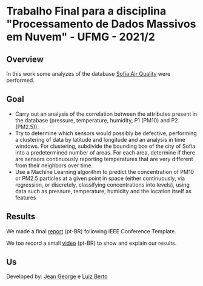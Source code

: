 # Trabalho Final para a disciplina "Processamento de Dados Massivos em Nuvem" - UFMG - 2021/2

## Overview
In this work some analyzes of the database [Sofia Air Quality](https://www.kaggle.com/hmavrodiev/sofia-air-quality-dataset) were performed.

## Goal
- Carry out an analysis of the correlation between the attributes present in the database (pressure, temperature, humidity,
P1 (PM10) and P2 (PM2.5)).
- Try to determine which sensors would possibly be defective, performing a clustering of data by latitude and longitude and an analysis in time windows. For clustering, subdivide the bounding box of the city of Sofia into a predetermined number of areas. For each area, determine if there are sensors continuously reporting temperatures that are very different from their neighbors over time.
- Use a Machine Learning algorithm to predict the concentration of PM10 or PM2.5 particles at a given point in space (either continuously, via regression, or discretely, classifying concentrations into levels), using data such as pressure, temperature, humidity and the location itself as features


## Results
We made a final [report](https://www.overleaf.com/read/hxxytbbshvdc) (pt-BR) following IEEE Conference Template.

We too record a small [video](https://www.youtube.com/watch?v=Us0KDIkS45w) (pt-BR) to show and explain our results.

## Us
Developed by: [Jean George](https://github.com/jeangeorge) e [Luiz Berto](https://github.com/luiz787)
